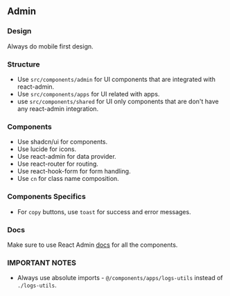 ## Admin

### Design

Always do mobile first design.

### Structure

- Use `src/components/admin` for UI components that are integrated with react-admin.
- Use `src/components/apps` for UI related with apps.
- use `src/components/shared` for UI only components that are don't have any react-admin integration.

### Components

- Use shadcn/ui for components.
- Use lucide for icons.
- Use react-admin for data provider.
- Use react-router for routing.
- Use react-hook-form for form handling.
- Use `cn` for class name composition.

### Components Specifics

- For `copy` buttons, use `toast` for success and error messages.

### Docs

Make sure to use React Admin [docs](https://marmelab.com/react-admin/documentation.html) for all the components.

### IMPORTANT NOTES

- Always use absolute imports - `@/components/apps/logs-utils` instead of `./logs-utils`.
